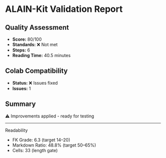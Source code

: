 # ALAIN-Kit Validation Report

## Quality Assessment
- **Score:** 80/100
- **Standards:** ❌ Not met
- **Steps:** 6
- **Reading Time:** 40.5 minutes

## Colab Compatibility
- **Status:** ❌ Issues fixed
- **Issues:** 1

## Summary
⚠️ Improvements applied - ready for testing

---
Readability
- FK Grade: 6.3 (target 14–20)
- Markdown Ratio: 48.8% (target 50–65%)
- Cells: 33 (length gate)
